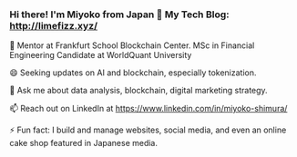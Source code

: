 ### Hi there! I'm Miyoko from Japan 👋 My Tech Blog: http://limefizz.xyz/

🔭 Mentor at Frankfurt School Blockchain Center. MSc in Financial Engineering Candidate at WorldQuant University

😄 Seeking updates on AI and blockchain, especially tokenization.

💬 Ask me about data analysis, blockchain, digital marketing strategy.

📫 Reach out on LinkedIn at https://www.linkedin.com/in/miyoko-shimura/

⚡ Fun fact: I build and manage websites, social media, and even an online cake shop featured in Japanese media.
